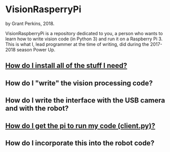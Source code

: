 # VisionRasperryPi
by Grant Perkins, 2018.

VisionRaspberryPi is a repository dedicated to you, a person who wants to learn how to write vision code (in Python 3) and run it on a Raspberry Pi 3. This is what I, lead programmer at the time of writing, did during the 2017-2018 season Power Up.

## [How do I install all of the stuff I need?](https://github.com/Team1100/VisionRasperryPi/blob/master/installation.md)

## How do I "write" the vision processing code?

## How do I write the interface with the USB camera and with the robot?

## [How do I get the pi to run my code (client.py)?](https://github.com/Team1100/VisionRasperryPi/blob/master/run.md)

## How do I incorporate this into the robot code?
